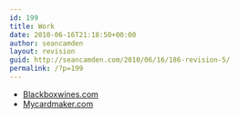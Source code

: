 ```yaml
---
id: 199
title: Work
date: 2010-06-16T21:18:50+00:00
author: seancamden
layout: revision
guid: http://seancamden.com/2010/06/16/186-revision-5/
permalink: /?p=199
---
```

  * [Blackboxwines.com](http://www.blackboxwines.com/)
  * [Mycardmaker.com](http://www.mycardmaker.com/)